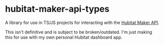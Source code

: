 # hubitat-maker-api-types
A library for use in TS/JS projects for interacting with the [Hubitat Maker API](https://docs2.hubitat.com/apps/maker-api).

This isn't definitive and is subject to be broken/outdated. I'm just making this for use with my own personal Hubitat dashboard app.
